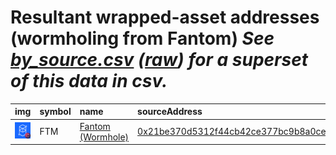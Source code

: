 
Resultant wrapped-asset addresses (wormholing from Fantom)
_See [by_source.csv](by_source.csv) ([raw](https://raw.githubusercontent.com/certusone/wormhole-token-list/main/content/by_source.csv)) for a superset of this data in csv._
=========================================================================
  
| img                                                                                            | symbol   | name                                                      | sourceAddress                                                                                                       | solAddress   | solMarkets   | ethAddress   | ethMarkets   | terraAddress   | terraMarkets   | bscAddress   | bscMarkets   | maticAddress   | maticMarkets   | avaxAddress   | avaxMarkets   | oasisAddress   | oasisMarkets   | symbol   |
|:-----------------------------------------------------------------------------------------------|:---------|:----------------------------------------------------------|:--------------------------------------------------------------------------------------------------------------------|:-------------|:-------------|:-------------|:-------------|:---------------|:---------------|:-------------|:-------------|:---------------|:---------------|:--------------|:--------------|:---------------|:---------------|:-----------------|
| ![FTM](https://raw.githubusercontent.com/certusone/wormhole-token-list/main/assets/FTM_wh.png) | FTM      | [Fantom (Wormhole)](http://coingecko.com/en/coins/fantom) | [0x21be370d5312f44cb42ce377bc9b8a0cef1a4c83](https://ftmscan.io/address/0x21be370d5312f44cb42ce377bc9b8a0cef1a4c83) |              |              |              |              |                |                |              |              |                |                |               |               |                |                | FTM              |